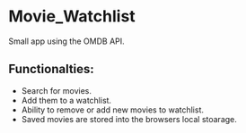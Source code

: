 # Movie_Watchlist
 Small app using the OMDB API.
## Functionalties:
- Search for movies.
- Add them to a watchlist.
- Ability to remove or add new movies to watchlist.
- Saved movies are stored into the browsers local stoarage.
